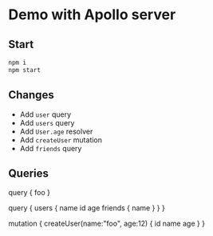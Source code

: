 # Demo with Apollo server 
## Start
```bash
npm i
npm start
```

## Changes
- Add `user` query
- Add `users` query
- Add `User.age` resolver
- Add `createUser` mutation
- Add `friends` query

## Queries
query {
  foo
}

query {
  users {
    name
    id
    age
    friends {
      name
    }
  }
}

mutation {
  createUser(name:"foo", age:12) {
    id
    name
    age
  }
}
